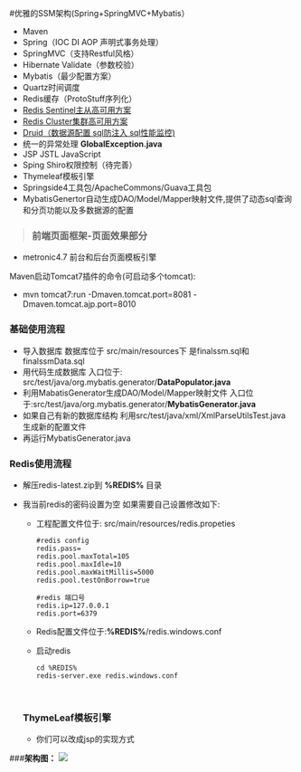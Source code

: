 #优雅的SSM架构(Spring+SpringMVC+Mybatis）
- Maven
- Spring（IOC DI AOP 声明式事务处理）
- SpringMVC（支持Restful风格）
- Hibernate Validate（参数校验）
- Mybatis（最少配置方案）
- Quartz时间调度
- Redis缓存（ProtoStuff序列化）
- [Redis Sentinel主从高可用方案](http://wosyingjun.iteye.com/blog/2289593)
- [Redis Cluster集群高可用方案](http://wosyingjun.iteye.com/blog/2289220)
- [Druid（数据源配置 sql防注入 sql性能监控)](http://wosyingjun.iteye.com/blog/2306139)
- 统一的异常处理    **GlobalException.java**
- JSP JSTL JavaScript
- Sping Shiro权限控制（待完善）
- Thymeleaf模板引擎
- Springside4工具包/ApacheCommons/Guava工具包
- MybatisGenertor自动生成DAO/Model/Mapper映射文件,提供了动态sql查询和分页功能以及多数据源的配置

> ### 前端页面框架-页面效果部分

- metronic4.7 前台和后台页面模板引擎

Maven启动Tomcat7插件的命令(可启动多个tomcat):

- mvn tomcat7:run -Dmaven.tomcat.port=8081 -Dmaven.tomcat.ajp.port=8010

### 基础使用流程

- 导入数据库 数据库位于 src/main/resources下 是finalssm.sql和finalssmData.sql
- 用代码生成数据库 入口位于: src/test/java/org.mybatis.generator/**DataPopulator.java**
- 利用MabatisGenerator生成DAO/Model/Mapper映射文件 入口位于:src/test/java/org.mybatis.generator/**MybatisGenerator.java**
- 如果自己有新的数据库结构 利用src/test/java/xml/XmlParseUtilsTest.java 生成新的配置文件
- 再运行MybatisGenerator.java

### Redis使用流程

- 解压redis-latest.zip到 **%REDIS%** 目录

- 我当前redis的密码设置为空  如果需要自己设置修改如下:

  - 工程配置文件位于: src/main/resources/redis.propeties

    ```
    #redis config
    redis.pass=
    redis.pool.maxTotal=105
    redis.pool.maxIdle=10
    redis.pool.maxWaitMillis=5000
    redis.pool.testOnBorrow=true

    #redis 端口号
    redis.ip=127.0.0.1
    redis.port=6379
    ```

  - Redis配置文件位于:**%REDIS%**/redis.windows.conf

  - 启动redis

    ```
    cd %REDIS%
    redis-server.exe redis.windows.conf
    ```

    ​

  ### ThymeLeaf模板引擎

  - 你们可以改成jsp的实现方式

###**架构图：**
![](http://i.imgur.com/vc6iu0X.png)